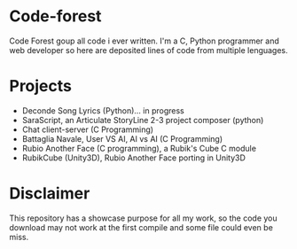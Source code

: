 # Code-forest
Code Forest goup all code i ever written. 
I'm a C, Python programmer and web developer so here are deposited lines of code from multiple lenguages.

# Projects
- Deconde Song Lyrics (Python)... in progress
- SaraScript, an Articulate StoryLine 2-3 project composer (python)
- Chat client-server (C Programming)
- Battaglia Navale, User VS AI, AI vs AI (C Programming)
- Rubio Another Face (C programming), a Rubik's Cube C module
- RubikCube (Unity3D), Rubio Another Face porting in Unity3D

# Disclaimer
This repository has a showcase purpose for all my work, so the code you download may not work at the first compile and some file could even be miss.
